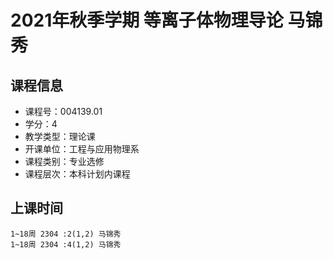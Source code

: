 # 2021年秋季学期 等离子体物理导论 马锦秀






## 课程信息

- 课程号：004139.01
- 学分：4
- 教学类型：理论课
- 开课单位：工程与应用物理系
- 课程类别：专业选修
- 课程层次：本科计划内课程

## 上课时间

```
1~18周 2304 :2(1,2) 马锦秀
1~18周 2304 :4(1,2) 马锦秀
```

